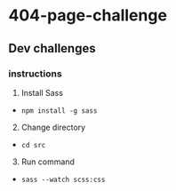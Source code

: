 # 404-page-challenge

## Dev challenges

### instructions

1. Install Sass

- `npm install -g sass`

2. Change directory

- `cd src`

3. Run command

- `sass --watch scss:css`
